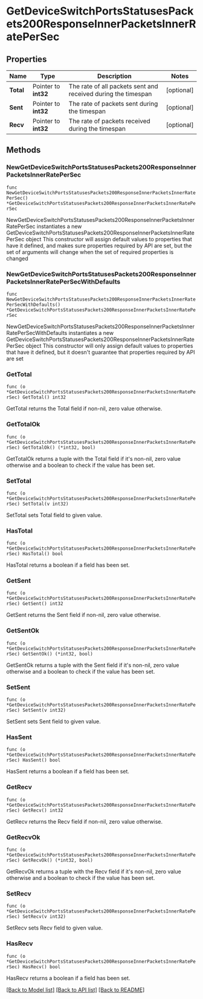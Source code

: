 # GetDeviceSwitchPortsStatusesPackets200ResponseInnerPacketsInnerRatePerSec

## Properties

Name | Type | Description | Notes
------------ | ------------- | ------------- | -------------
**Total** | Pointer to **int32** | The rate of all packets sent and received during the timespan | [optional] 
**Sent** | Pointer to **int32** | The rate of packets sent during the timespan | [optional] 
**Recv** | Pointer to **int32** | The rate of packets received during the timespan | [optional] 

## Methods

### NewGetDeviceSwitchPortsStatusesPackets200ResponseInnerPacketsInnerRatePerSec

`func NewGetDeviceSwitchPortsStatusesPackets200ResponseInnerPacketsInnerRatePerSec() *GetDeviceSwitchPortsStatusesPackets200ResponseInnerPacketsInnerRatePerSec`

NewGetDeviceSwitchPortsStatusesPackets200ResponseInnerPacketsInnerRatePerSec instantiates a new GetDeviceSwitchPortsStatusesPackets200ResponseInnerPacketsInnerRatePerSec object
This constructor will assign default values to properties that have it defined,
and makes sure properties required by API are set, but the set of arguments
will change when the set of required properties is changed

### NewGetDeviceSwitchPortsStatusesPackets200ResponseInnerPacketsInnerRatePerSecWithDefaults

`func NewGetDeviceSwitchPortsStatusesPackets200ResponseInnerPacketsInnerRatePerSecWithDefaults() *GetDeviceSwitchPortsStatusesPackets200ResponseInnerPacketsInnerRatePerSec`

NewGetDeviceSwitchPortsStatusesPackets200ResponseInnerPacketsInnerRatePerSecWithDefaults instantiates a new GetDeviceSwitchPortsStatusesPackets200ResponseInnerPacketsInnerRatePerSec object
This constructor will only assign default values to properties that have it defined,
but it doesn't guarantee that properties required by API are set

### GetTotal

`func (o *GetDeviceSwitchPortsStatusesPackets200ResponseInnerPacketsInnerRatePerSec) GetTotal() int32`

GetTotal returns the Total field if non-nil, zero value otherwise.

### GetTotalOk

`func (o *GetDeviceSwitchPortsStatusesPackets200ResponseInnerPacketsInnerRatePerSec) GetTotalOk() (*int32, bool)`

GetTotalOk returns a tuple with the Total field if it's non-nil, zero value otherwise
and a boolean to check if the value has been set.

### SetTotal

`func (o *GetDeviceSwitchPortsStatusesPackets200ResponseInnerPacketsInnerRatePerSec) SetTotal(v int32)`

SetTotal sets Total field to given value.

### HasTotal

`func (o *GetDeviceSwitchPortsStatusesPackets200ResponseInnerPacketsInnerRatePerSec) HasTotal() bool`

HasTotal returns a boolean if a field has been set.

### GetSent

`func (o *GetDeviceSwitchPortsStatusesPackets200ResponseInnerPacketsInnerRatePerSec) GetSent() int32`

GetSent returns the Sent field if non-nil, zero value otherwise.

### GetSentOk

`func (o *GetDeviceSwitchPortsStatusesPackets200ResponseInnerPacketsInnerRatePerSec) GetSentOk() (*int32, bool)`

GetSentOk returns a tuple with the Sent field if it's non-nil, zero value otherwise
and a boolean to check if the value has been set.

### SetSent

`func (o *GetDeviceSwitchPortsStatusesPackets200ResponseInnerPacketsInnerRatePerSec) SetSent(v int32)`

SetSent sets Sent field to given value.

### HasSent

`func (o *GetDeviceSwitchPortsStatusesPackets200ResponseInnerPacketsInnerRatePerSec) HasSent() bool`

HasSent returns a boolean if a field has been set.

### GetRecv

`func (o *GetDeviceSwitchPortsStatusesPackets200ResponseInnerPacketsInnerRatePerSec) GetRecv() int32`

GetRecv returns the Recv field if non-nil, zero value otherwise.

### GetRecvOk

`func (o *GetDeviceSwitchPortsStatusesPackets200ResponseInnerPacketsInnerRatePerSec) GetRecvOk() (*int32, bool)`

GetRecvOk returns a tuple with the Recv field if it's non-nil, zero value otherwise
and a boolean to check if the value has been set.

### SetRecv

`func (o *GetDeviceSwitchPortsStatusesPackets200ResponseInnerPacketsInnerRatePerSec) SetRecv(v int32)`

SetRecv sets Recv field to given value.

### HasRecv

`func (o *GetDeviceSwitchPortsStatusesPackets200ResponseInnerPacketsInnerRatePerSec) HasRecv() bool`

HasRecv returns a boolean if a field has been set.


[[Back to Model list]](../README.md#documentation-for-models) [[Back to API list]](../README.md#documentation-for-api-endpoints) [[Back to README]](../README.md)


